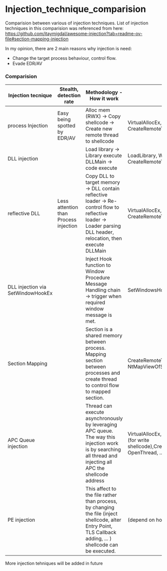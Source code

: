 # Injection_technique_comparision
Comparision between various of injection techniques. List of injection techniques in this comparision was referenced from here: https://github.com/itaymigdal/awesome-injection?tab=readme-ov-file#section-mapping-injection

In my opinion, there are 2 main reasons why injection is need:
+   Change the target process behaviour, control flow.
+   Evade EDR/AV


### Comparision

| **Injection tecnique**            | **Stealth, detection rate**           | **Methodology - How it work**                                                                                                                                     | **APIs**                                                                                                                   | **Persitence** | **Target**                                      | **implementation complexity**     | **Impact**                                                 |
|-----------------------------------|---------------------------------------|-------------------------------------------------------------------------------------------------------------------------------------------------------------------|----------------------------------------------------------------------------------------------------------------------------|----------------|-------------------------------------------------|-----------------------------------|------------------------------------------------------------|
| process Injection                 | Easy being spotted by EDR/AV          | Alloc mem (RWX) -> Copy shellcode -> Create new remote thread to shellcode                                                                                        | VirtualAllocEx, WriteProcessMemory, CreateRemoteThread                                                                     | Process memory | Process                                         | medium (base on the shellcode)    | Current Process                                            |
| DLL injection                     |                                       | Load library -> Library execute DLLMain -> code execute                                                                                                           | LoadLibrary, WriteProcessMemory, CreateRemoteThread (for loading dll)                                                      | Process memory | Process                                         | easy                              | Current Process                                            |
| reflective DLL                    | Less attention than Process injection | Copy DLL to target memory -> DLL contain reflective loader -> Re-control flow to reflective loader -> Loader parsing DLL header, relocation, then execute DLLMain | VirtualAllocEx, WriteProcessMemory, CreateRemoteThread                                                                     | process memory | Process                                         | hard                              | Current Process                                            |
| DLL injection via SetWindowHookEx |                                       | Inject Hook function to Window Procedure Message Handling chain -> trigger when required window message is met.                                                   | SetWindowsHookEx, LoadLibraryA                                                                                             | process memory | Process/Window Procedure Message Handling chain | medium                            | Depend on arg in Setwindowshook Sometimes it can be global |
| Section Mapping                   |                                       | Section is a shared memory between process. Mapping section between processes and create thread to control flow to mapped section.                                | CreateRemoteThreadEx, NtMapViewOfSection                                                                                   | process memory | Process                                         | easy                              | Can be global, base on the number of process map to        |
| APC Queue injection               |                                       | Thread can execute asynchronously by leveraging APC queue. The way this injection work is by searching all thread and injecting all APC the shellcode address     | VirtualAllocEx, WriteProcessMemory (for write shellcode),CreateToolhelp32Snapshot, OpenThread, ... (for inject APC queue)  | process memory | Process/Thread                                  |                                   | Current Process                                            |
| PE injection                      |                                       | This affect to the file rather than process, by changing the file (inject shellcode, alter Entry Point, TLS Callback adding, ... ) shellcode can be executed.     | (depend on how you write to file)                                                                                          | File           | File                                            | medium (base on how you alter it) | File                                                       |

More injection tehniques will be added in future
